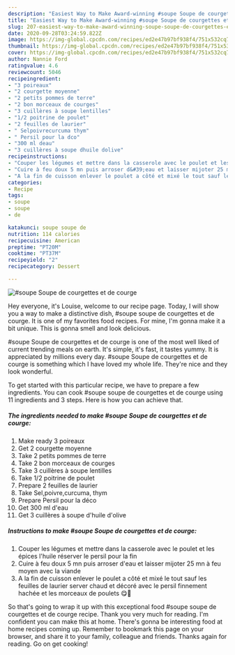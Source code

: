 ```yaml
---
description: "Easiest Way to Make Award-winning #soupe Soupe de courgettes et de courge"
title: "Easiest Way to Make Award-winning #soupe Soupe de courgettes et de courge"
slug: 207-easiest-way-to-make-award-winning-soupe-soupe-de-courgettes-et-de-courge
date: 2020-09-28T03:24:59.822Z
image: https://img-global.cpcdn.com/recipes/ed2e47b97bf938f4/751x532cq70/soupe-soupe-de-courgettes-et-de-courge-photo-principale-de-la-recette.jpg
thumbnail: https://img-global.cpcdn.com/recipes/ed2e47b97bf938f4/751x532cq70/soupe-soupe-de-courgettes-et-de-courge-photo-principale-de-la-recette.jpg
cover: https://img-global.cpcdn.com/recipes/ed2e47b97bf938f4/751x532cq70/soupe-soupe-de-courgettes-et-de-courge-photo-principale-de-la-recette.jpg
author: Nannie Ford
ratingvalue: 4.6
reviewcount: 5046
recipeingredient:
- "3 poireaux"
- "2 courgette moyenne"
- "2 petits pommes de terre"
- "2 bon morceaux de courges"
- "3 cuillères à soupe lentilles"
- "1/2 poitrine de poulet"
- "2 feuilles de laurier"
- " Selpoivrecurcuma thym"
- " Persil pour la dco"
- "300 ml deau"
- "3 cuillères à soupe dhuile dolive"
recipeinstructions:
- "Couper les légumes et mettre dans la casserole avec le poulet et les épices l&#39;huile réserver le persil pour la fin"
- "Cuire à feu doux 5 mn puis arroser d&#39;eau et laisser mijoter 25 mn à feu moyen avec la viande"
- "A la fin de cuisson enlever le poulet a côté et mixé le tout sauf les feuilles de laurier server chaud et décoré avec le persil finnement hachée et les morceaux de poulets 😋🤤"
categories:
- Recipe
tags:
- soupe
- soupe
- de

katakunci: soupe soupe de 
nutrition: 114 calories
recipecuisine: American
preptime: "PT20M"
cooktime: "PT37M"
recipeyield: "2"
recipecategory: Dessert

---
```



![#soupe Soupe de courgettes et de courge](https://img-global.cpcdn.com/recipes/ed2e47b97bf938f4/751x532cq70/soupe-soupe-de-courgettes-et-de-courge-photo-principale-de-la-recette.jpg)

Hey everyone, it's Louise, welcome to our recipe page. Today, I will show you a way to make a distinctive dish, #soupe soupe de courgettes et de courge. It is one of my favorites food recipes. For mine, I'm gonna make it a bit unique. This is gonna smell and look delicious.



#soupe Soupe de courgettes et de courge is one of the most well liked of current trending meals on earth. It's simple, it's fast, it tastes yummy. It is appreciated by millions every day. #soupe Soupe de courgettes et de courge is something which I have loved my whole life. They're nice and they look wonderful.


To get started with this particular recipe, we have to prepare a few ingredients. You can cook #soupe soupe de courgettes et de courge using 11 ingredients and 3 steps. Here is how you can achieve that.

<!--inarticleads1-->

##### The ingredients needed to make #soupe Soupe de courgettes et de courge:

1. Make ready 3 poireaux
1. Get 2 courgette moyenne
1. Take 2 petits pommes de terre
1. Take 2 bon morceaux de courges
1. Take 3 cuillères à soupe lentilles
1. Take 1/2 poitrine de poulet
1. Prepare 2 feuilles de laurier
1. Take  Sel,poivre,curcuma, thym
1. Prepare  Persil pour la déco
1. Get 300 ml d&#39;eau
1. Get 3 cuillères à soupe d&#39;huile d&#39;olive




<!--inarticleads2-->

##### Instructions to make #soupe Soupe de courgettes et de courge:

1. Couper les légumes et mettre dans la casserole avec le poulet et les épices l&#39;huile réserver le persil pour la fin
1. Cuire à feu doux 5 mn puis arroser d&#39;eau et laisser mijoter 25 mn à feu moyen avec la viande
1. A la fin de cuisson enlever le poulet a côté et mixé le tout sauf les feuilles de laurier server chaud et décoré avec le persil finnement hachée et les morceaux de poulets 😋🤤




So that's going to wrap it up with this exceptional food #soupe soupe de courgettes et de courge recipe. Thank you very much for reading. I'm confident you can make this at home. There's gonna be interesting food at home recipes coming up. Remember to bookmark this page on your browser, and share it to your family, colleague and friends. Thanks again for reading. Go on get cooking!
